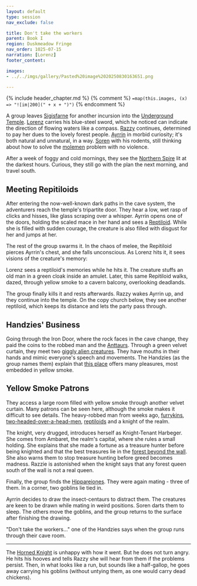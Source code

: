 ```yaml
---
layout: default
type: session
nav_exclude: false

title: Don't take the workers
parent: Book I
region: Duskmeadow Fringe
nav_order: 1025-07-15
narration: [Lorenz]
footer_content: 

images:
- ../../imgs/gallery/Pasted%20image%2020250830163651.png

---
```


{% include header_chapter.md %}
{% comment %}
`=map(this.images, (x) => "![im|200](" + x + ")")`
{% endcomment %}

A group leaves [Sigisfarne](../../directory/Sigisfarne/index.md) for another incursion into the [Underground Temple](../../directory/DuskmeadowFringe/UndergroundTemple.md).
[Lorenz](../../directory/DuskmeadowFringe/Lorenz.md) carries his blue-steel sword, which he noticed can indicate the direction of flowing waters like a compass.
[Razzy](../../directory/Sigisfarne/Razvan.md) continues, determined to pay her dues to the lovely forest people.
[Ayrrin](../../directory/Sigisfarne/Ayrrin.md) in morbid curiosity; it's both natural and unnatural, in a way.
[Soren](../../directory/Kryptwood/Soren.md) with his rodents, still thinking about how to solve the [molemen](../../directory/DuskmeadowFringe/PiotChant.md) problem with no violence.

After a week of foggy and cold mornings, they see the [Northern Spire](../../directory/DuskmeadowFringe/SkySpire.md) lit at the darkest hours.
Curious, they still go with the plan the next morning, and travel south.

## Meeting Repitiloids

After entering the now-well-known dark paths in the cave system, the adventurers reach the temple's tripartite door.
They hear a low, wet rasp of clicks and hisses, like glass scraping over a whisper.
Ayrrin opens one of the doors, holding the scaled mace in her hand and sees a [Reptiloid](../../directory/DuskmeadowFringe/Reptiloids.md).
While she is filled with sudden courage, the creature is also filled with disgust for her and jumps at her.

The rest of the group swarms it.
In the chaos of melee, the Repitiloid pierces Ayrrin's chest, and she falls unconscious.
As Lorenz hits it, it sees visions of the creature's memory:

Lorenz sees a reptiloid's memories while he hits it.
The creature stuffs an old man in a green cloak inside an amulet.
Later, this same Repitiloid walks, dazed, through yellow smoke to a cavern balcony, overlooking deadlands.

The group finally kills it and rests afterwards.
Razzy wakes Ayrrin up, and they continue into the temple.
On the copy church below, they see another reptiloid, which keeps its distance and lets the party pass through.

## Handzies' Business

Going through the Iron Door, where the rock faces in the cave change, they paid the coins to the robbed man and the [Anttaurs](../../directory/DuskmeadowFringe/SpiderPeople.md).
Through a green velvet curtain, they meet two [giggly alien creatures](../../directory/DuskmeadowFringe/GreenWitches.md).
They have mouths in their hands and mimic everyone's speech and movements.
The Handzies (as the group names them) explain that [this place](../../directory/DuskmeadowFringe/YellowSmoke.md) offers many pleasures, most embedded in yellow smoke.

## Yellow Smoke Patrons 

They access a large room filled with yellow smoke through another velvet curtain.
Many patrons can be seen here, although the smoke makes it difficult to see details.
The heavy-robbed man from weeks ago, [furrykins](../../directory/DuskmeadowFringe/Bugbears.md), [two-headed-over-a-head-men](../../directory/DuskmeadowFringe/Murk.md), [reptiloids](../../directory/DuskmeadowFringe/Reptiloids.md) and a knight of the realm.

The knight, very drugged, introduces herself as Knight-Tenant Harbeger.
She comes from Ambaret, the realm's capital, where she rules a small holding.
She explains that she made a fortune as a treasure hunter before being knighted and that the best treasures lie in the [forest beyond the wall](../../directory/Kaldhur/index.md).
She also warns them to stop treasure hunting before greed becomes madness.
Razzie is astonished when the knight says that any forest queen south of the wall is not a real queen.

Finally, the group finds the [Hippareiones](../../directory/DuskmeadowFringe/Hippareiones.md).
They were again mating - three of them.
In a corner, two goblins lie tied in.

Ayrrin decides to draw the insect-centaurs to distract them.
The creatures are keen to be drawn while mating in weird positions.
Soren darts them to sleep.
The others move the goblins, and the group returns to the surface after finishing the drawing.

"Don't take the workers..." one of the Handzies says when the group runs through their cave room.

---

The [Horned Knight](../../directory/DuskmeadowFringe/HornedKnight.md) is unhappy with how it went.
But he does not turn angry.
He hits his hooves and tells Razzy she will hear from them if the problems persist.
Then, in what looks like a run, but sounds like a half-gallop, he goes away carrying his goblins (without untying them, as one would carry dead chickens).
